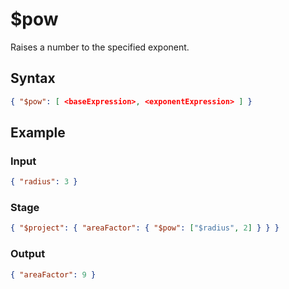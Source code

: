 # $pow

Raises a number to the specified exponent.

## Syntax

```json
{ "$pow": [ <baseExpression>, <exponentExpression> ] }
```

## Example

### Input

```json
{ "radius": 3 }
```

### Stage

```json
{ "$project": { "areaFactor": { "$pow": ["$radius", 2] } } }
```

### Output

```json
{ "areaFactor": 9 }
```

